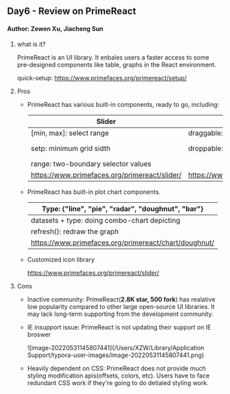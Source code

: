 ## Day6 - Review on PrimeReact

####  Author: Zewen Xu, Jiacheng Sun


1. what is it?

   PrimeReact is an UI library. It enbales users a faster access to some pre-designed components like table, graphs in the React environment.

   quick-setup: https://www.primefaces.org/primereact/setup/

2. Pros

   - PrimeReact has various built-in components, ready to go, including:

     | Slider                                        | Tree                                        | Table                                                        |
     | --------------------------------------------- | ------------------------------------------- | ------------------------------------------------------------ |
     | [min, max]: select range                      | draggable: switch on/off node dragging      | sortFunction: customize sorting behavior                     |
     | setp: minimum grid sidth                      | droppable: switch on/off node dropping      | cellEditValidatorEvent: trigger the validation, value includes {"click", "clur", ...} |
     | range: two-boundary selector values           |                                             | editor: enable cell editor input                             |
     | https://www.primefaces.org/primereact/slider/ | https://www.primefaces.org/primereact/tree/ | https://www.primefaces.org/primereact/datatable/             |

   - PrimeReact has built-in plot chart components.

     | Type: {"line", "pie", "radar", "doughnut", "bar"}     |
     | ----------------------------------------------------- |
     | datasets + type: doing combo-chart depicting          |
     | refresh(): redraw the graph                           |
     | https://www.primefaces.org/primereact/chart/doughnut/ |

   - Customized icon library

     https://www.primefaces.org/primereact/slider/

3. Cons

   - Inactive community: PrimeReact(**2.8K star, 500 fork**) has realative low popularity compared to other large open-source UI libraries. It may lack long-term supporting from the development community.

   - IE insupport issue: PrimeReact is not updating their support on IE broswer

     ![image-20220531145807441](/Users/XZW/Library/Application Support/typora-user-images/image-20220531145807441.png)

   - Heavily dependent on CSS: PrimeReact does not provide much styling modification apis(offsets, colors, etc). Users have to face redundant CSS work if they're going to do detialed styling work.

